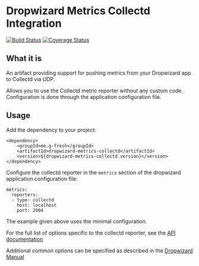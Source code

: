 
# Dropwizard Metrics Collectd Integration

[![Build Status](https://travis-ci.org/g-fresh/dropwizard-metrics-collectd.svg?branch=master)](https://travis-ci.org/g-fresh/dropwizard-metrics-collectd)
[![Coverage Status](https://coveralls.io/repos/g-fresh/dropwizard-metrics-collectd/badge.svg?branch=master&service=github)](https://coveralls.io/github/g-fresh/dropwizard-metrics-collectd?branch=master)

## What it is

An artifact providing support for pushing metrics from your Dropwizard app
to Collectd via UDP.

Allows you to use the Collectd metric reporter without any custom code.
Configuration is done through the application configuration file.

## Usage

Add the dependency to your project:

    <dependency>
        <groupId>me.g-fresh</groupId>
        <artifactId>dropwizard-metrics-collectd</artifactId>
        <version>${dropwizard-metrics-collectd.version}</version>
    </dependency>

Configure the collectd reporter in the `metrics` section of the dropwizard
application configuration file:

    metrics:
      reporters:
      - type: collectd
        host: localhost
        port: 2004

The example given above uses the minimal configuration.

For the full list of options specific to the collectd reporter, see the [API documentation](http://www.javadoc.io/doc/me.g-fresh/dropwizard-metrics-collectd/me/g_fresh/dropwizard/metrics/collectd/CollectdReporterFactory.html)

Additional common options can be specified as described in the
[Dropwizard Manual](http://www.dropwizard.io/1.3.1/docs/manual/configuration.html#all-reporters)
